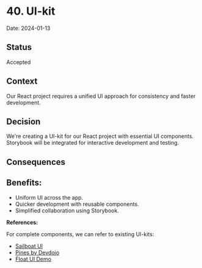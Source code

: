 # 40. UI-kit

Date: 2024-01-13

## Status

Accepted

## Context

Our React project requires a unified UI approach for consistency and faster development.

## Decision

We're creating a UI-kit for our React project with essential UI components. Storybook will be integrated for interactive development and testing.

## Consequences

**Benefits:**
- 
- Uniform UI across the app.
- Quicker development with reusable components.
- Simplified collaboration using Storybook.

**References:**

For complete components, we can refer to existing UI-kits:

- [Sailboat UI](https://sailboatui.com/)
- [Pines by Devdojo](https://devdojo.com/pines)
- [Float UI Demo](https://floatui.com/demo)
